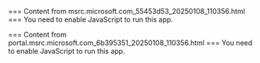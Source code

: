 === Content from msrc.microsoft.com_55453d53_20250108_110356.html ===
You need to enable JavaScript to run this app.

=== Content from portal.msrc.microsoft.com_6b395351_20250108_110356.html ===
You need to enable JavaScript to run this app.
